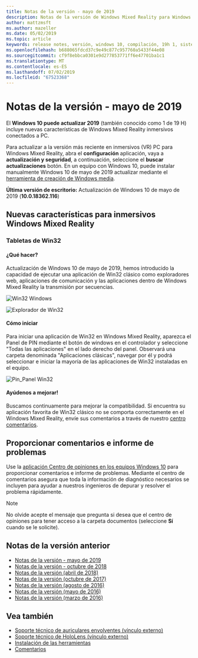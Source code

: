 ```yaml
---
title: Notas de la versión - mayo de 2019
description: Notas de la versión de Windows Mixed Reality para Windows 10 pueden actualizar 2019 (también conocido como 1 de 19H).
author: mattzmsft
ms.author: mazeller
ms.date: 05/02/2019
ms.topic: article
keywords: release notes, versión, windows 10, compilación, 19h 1, sistema operativo, mayo de 2019
ms.openlocfilehash: b688065fdcd37c9e49c877c957760a5433f44e08
ms.sourcegitcommit: cf9f8ebbca0301e9d277853771ff6e47701ba1c1
ms.translationtype: MT
ms.contentlocale: es-ES
ms.lasthandoff: 07/02/2019
ms.locfileid: "67523368"
---
```

# <a name="release-notes---may-2019"></a>Notas de la versión - mayo de 2019

El **Windows 10 puede actualizar 2019** (también conocido como 1 de 19 H) incluye nuevas características de Windows Mixed Reality inmersivos conectados a PC. 

Para actualizar a la versión más reciente en inmersivos (VR) PC para Windows Mixed Reality, abra el **configuración** aplicación, vaya a **actualización y seguridad**, a continuación, seleccione el **buscar actualizaciones** botón. En un equipo con Windows 10, puede instalar manualmente Windows 10 de mayo de 2019 actualizar mediante el [herramienta de creación de Windows media](https://www.microsoft.com/software-download/windows10).

**Última versión de escritorio:** Actualización de Windows 10 de mayo de 2019 (**10.0.18362.116**)<br>

## <a name="new-features-for-windows-mixed-reality-immersive-headsets"></a>Nuevas características para inmersivos Windows Mixed Reality

### <a name="win32-slates"></a>Tabletas de Win32

#### <a name="what-does-it-do"></a>¿Qué hacer? 
Actualización de Windows 10 de mayo de 2019, hemos introducido la capacidad de ejecutar una aplicación de Win32 clásico como exploradores web, aplicaciones de comunicación y las aplicaciones dentro de Windows Mixed Reality la transmisión por secuencias. 

![Win32 Windows](images/mr-win32-slates-1.png)

![Explorador de Win32](images/mr-win32-slates-2.png)

#### <a name="how-to-launch"></a>Cómo iniciar
Para iniciar una aplicación de Win32 en Windows Mixed Reality, aparezca el Panel de PIN mediante el botón de windows en el controlador y seleccione "Todas las aplicaciones" en el lado derecho del panel.  Observará una carpeta denominada "Aplicaciones clásicas", navegar por él y podrá seleccionar e iniciar la mayoría de las aplicaciones de Win32 instaladas en el equipo.

![Pin_Panel Win32](images/mr-win32-slates-pinspanel.png)

#### <a name="please-help-us-improve"></a>Ayúdenos a mejorar!
Buscamos continuamente para mejorar la compatibilidad.  Si encuentra su aplicación favorita de Win32 clásico no se comporta correctamente en el Windows Mixed Reality, envíe sus comentarios a través de nuestro [centro comentarios](https://support.microsoft.com/en-us/help/4021566/windows-10-send-feedback-to-microsoft-with-feedback-hub).

## <a name="provide-feedback-and-report-issues"></a>Proporcionar comentarios e informe de problemas

Use la [aplicación Centro de opiniones en los equipos Windows 10](give-us-feedback.md) para proporcionar comentarios e informe de problemas. Mediante el centro de comentarios asegura que toda la información de diagnóstico necesarios se incluyen para ayudar a nuestros ingenieros de depurar y resolver el problema rápidamente.

>[!NOTE]
>No olvide acepte el mensaje que pregunta si desea que el centro de opiniones para tener acceso a la carpeta documentos (seleccione **Sí** cuando se le solicite).

## <a name="prior-release-notes"></a>Notas de la versión anterior

* [Notas de la versión - mayo de 2019](release-notes-may-2019.md)
* [Notas de la versión - octubre de 2018](release-notes-october-2018.md)
* [Notas de la versión (abril de 2018)](release-notes-april-2018.md)
* [Notas de la versión (octubre de 2017)](release-notes-october-2017.md)
* [Notas de la versión (agosto de 2016)](release-notes-august-2016.md)
* [Notas de la versión (mayo de 2016)](release-notes-may-2016.md)
* [Notas de la versión (marzo de 2016)](release-notes-march-2016.md)

## <a name="see-also"></a>Vea también
* [Soporte técnico de auriculares envolventes (vínculo externo)](https://docs.microsoft.com/windows/mixed-reality/enthusiast-guide/troubleshooting-windows-mixed-reality)
* [Soporte técnico de HoloLens (vínculo externo)](https://support.microsoft.com/products/hololens)
* [Instalación de las herramientas](install-the-tools.md)
* [Comentarios](give-us-feedback.md)

